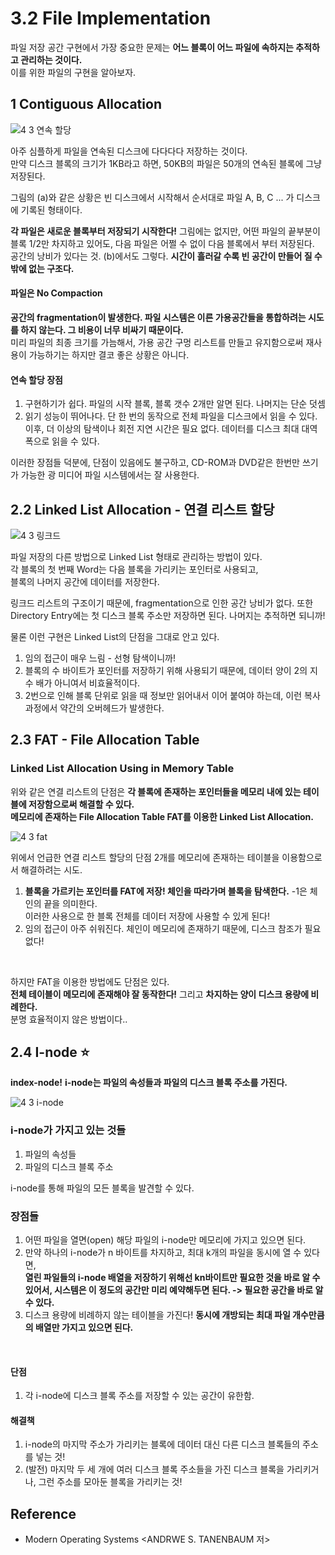 # 3.2 File Implementation
파일 저장 공간 구현에서 가장 중요한 문제는 **어느 블록이 어느 파일에 속하지는 추적하고 관리하는 것이다.** <Br>
이를 위한 파일의 구현을 알아보자.

## 1 Contiguous Allocation
![4 3 연속 할당](https://user-images.githubusercontent.com/71186266/203041799-d10d97a6-349d-40c7-91c9-2b446ed1cfb3.png)

아주 심플하게 파일을 연속된 디스크에 다다다다 저장하는 것이다. <br>
만약 디스크 블록의 크기가 1KB라고 하면, 50KB의 파일은 50개의 연속된 블록에 그냥 저장된다. <br>


그림의 (a)와 같은 상황은 빈 디스크에서 시작해서 순서대로 파일 A, B, C ... 가 디스크에 기록된 형태이다. <br>

**각 파일은 새로운 블록부터 저장되기 시작한다!** 그림에는 없지만, 어떤 파일의 끝부분이 블록 1/2만 차지하고 있어도, 다음 파일은 어쩔 수 없이 다음 블록에서 부터 저장된다. <br>
공간의 낭비가 있다는 것. (b)에서도 그렇다. **시간이 흘러갈 수록 빈 공간이 만들어 질 수 밖에 없는 구조다.** <br>

#### 파일은 No Compaction
**공간의 fragmentation이 발생한다. 파일 시스템은 이른 가용공간들을 통합하려는 시도를 하지 않는다. 그 비용이 너무 비싸기 때문이다.** <br>
미리 파일의 최종 크기를 가늠해서, 가용 공간 구멍 리스트를 만들고 유지함으로써 재사용이 가능하기는 하지만 결코 좋은 상황은 아니다.

#### 연속 할당 장점
1. 구현하기가 쉽다. 파일의 시작 블록, 블록 갯수 2개만 알면 된다. 나머지는 단순 덧셈
2. 읽기 성능이 뛰어나다. 단 한 번의 동작으로 전체 파일을 디스크에서 읽을 수 있다. <br> 이후, 더 이상의 탐색이나 회전 지연 시간은 필요 없다. 데이터를 디스크 최대 대역폭으로 읽을 수 있다. 

이러한 장점들 덕분에, 단점이 있음에도 불구하고, CD-ROM과 DVD같은 한번만 쓰기가 가능한 광 미디어 파일 시스템에서는 잘 사용한다.

## 2.2 Linked List Allocation - 연결 리스트 할당

![4 3 링크드](https://user-images.githubusercontent.com/71186266/203041808-a38cb6cb-9fe7-4b95-8b61-227b5ba163de.png)

파일 저장의 다른 방법으로 Linked List 형태로 관리하는 방법이 있다. <br>
각 블록의 첫 번째 Word는 다음 블록을 가리키는 포인터로 사용되고, <br>
블록의 나머지 공간에 데이터를 저장한다. <br>

링크드 리스트의 구조이기 때문에, fragmentation으로 인한 공간 낭비가 없다. 또한 Directory Entry에는 첫 디스크 블록 주소만 저장하면 된다. 나머지는 추적하면 되니까! <br>

물론 이런 구현은 Linked List의 단점을 그대로 안고 있다.
1. 임의 접근이 매우 느림 - 선형 탐색이니까!
2. 블록의 수 바이트가 포인터를 저장하기 위해 사용되기 때문에, 데이터 양이 2의 지수 배가 아니여서 비효율적이다.
3. 2번으로 인해 블록 단위로 읽을 때 정보만 읽어내서 이어 붙여야 하는데, 이런 복사 과정에서 약간의 오버헤드가 발생한다.

## 2.3 FAT - File Allocation Table
### Linked List Allocation Using in Memory Table
위와 같은 연결 리스트의 단점은 **각 블록에 존재하는 포인터들을 메모리 내에 있는 테이블에 저장함으로써 해결할 수 있다.** <br>
**메모리에 존재하는 File Allocation Table FAT를 이용한 Linked List Allocation.** <br>


![4 3 fat](https://user-images.githubusercontent.com/71186266/203041802-e5cc935e-aa18-4bac-bc56-b3dc64fefe47.png)

위에서 언급한 연결 리스트 할당의 단점 2개를 메모리에 존재하는 테이블을 이용함으로서 해결하려는 시도. 
1. **블록을 가르키는 포인터를 FAT에 저장! 체인을 따라가며 블록을 탐색한다.** -1은 체인의 끝을 의미한다. <br> 이러한 사용으로 한 블록 전체를 데이터 저장에 사용할 수 있게 된다!
2. 임의 접근이 아주 쉬워진다. 체인이 메모리에 존재하기 때문에, 디스크 참조가 필요 없다!

<br>

하지만 FAT을 이용한 방법에도 단점은 있다. <br> **전체 테이블이 메모리에 존재해야 잘 동작한다!** 그리고 **차지하는 양이 디스크 용량에 비례한다.** <br> 분명 효율적이지 않은 방법이다..


## 2.4 I-node :star:
**index-node!** **i-node는 파일의 속성들과 파일의 디스크 블록 주소를 가진다.** <br>

![4 3 i-node](https://user-images.githubusercontent.com/71186266/203041806-0ddf817b-d4d1-4e29-b3b6-f51b2260024f.png)


### i-node가 가지고 있는 것들
1. 파일의 속성들
2. 파일의 디스크 블록 주소


i-node를 통해 파일의 모든 블록을 발견할 수 있다. 
### 장점들
1. 어떤 파일을 열면(open) 해당 파일의 i-node만 메모리에 가지고 있으면 된다.
2. 만약 하나의 i-node가 n 바이트를 차지하고, 최대 k개의 파일을 동시에 열 수 있다면, <br> **열린 파일들의 i-node 배열을 저장하기 위해선 kn바이트만 필요한 것을 바로 알 수 있어서, 시스템은 이 정도의 공간만 미리 예약해두면 된다. -> 필요한 공간을 바로 알 수 있다.**
3. 디스크 용량에 비례하지 않는 테이블을 가진다! **동시에 개방되는 최대 파일 개수만큼의 배열만 가지고 있으면 된다.**

<br>

#### **단점**
1. 각 i-node에 디스크 블록 주소를 저장할 수 있는 공간이 유한함.
#### **해결책**
1. i-node의 마지막 주소가 가리키는 블록에 데이터 대신 다른 디스크 블록들의 주소를 넣는 것!
2. (발전) 마지막 두 세 개에 여러 디스크 블록 주소들을 가진 디스크 블록을 가리키거나, 그런 주소를 모아둔 블록을 가리키는 것!

## Reference
- Modern Operating Systems <ANDRWE S. TANENBAUM 저>
